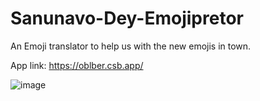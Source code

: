 # Sanunavo-Dey-Emojipretor
 An Emoji translator to help us with the new emojis in town.

App link: https://oblber.csb.app/

![image](https://user-images.githubusercontent.com/89309027/187776155-4c87488c-5794-45e2-aca2-d4b3a5dbffaa.png)
